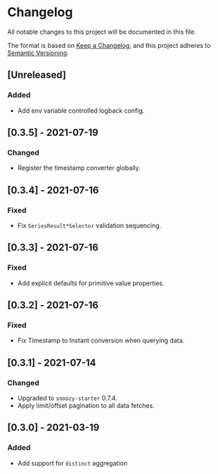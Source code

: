 # Changelog
All notable changes to this project will be documented in this file.

The format is based on [Keep a Changelog](https://keepachangelog.com/en/1.0.0/),
and this project adheres to [Semantic Versioning](https://semver.org/spec/v2.0.0.html).

## [Unreleased]
### Added
- Add env variable controlled logback config.

## [0.3.5] - 2021-07-19
### Changed
- Register the timestamp converter globally.

## [0.3.4] - 2021-07-16
### Fixed
- Fix `SeriesResult*Selector` validation sequencing.

## [0.3.3] - 2021-07-16
### Fixed
- Add explicit defaults for primitive value properties.

## [0.3.2] - 2021-07-16
### Fixed
- Fix Timestamp to Instant conversion when querying data.

## [0.3.1] - 2021-07-14
### Changed
- Upgraded to `snoozy-starter` 0.7.4.
- Apply limit/offset pagination to all data fetches.

## [0.3.0] - 2021-03-19
### Added
 - Add support for `distinct` aggregation
